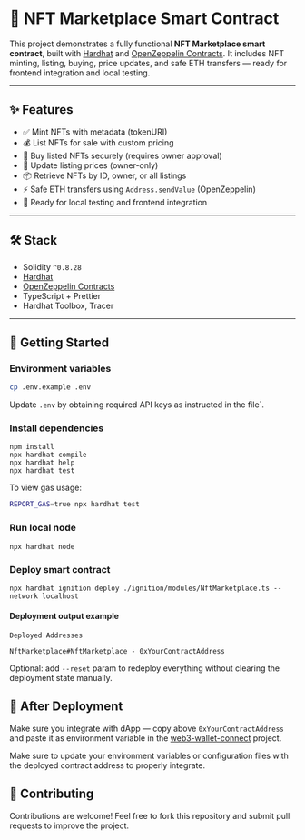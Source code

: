 # 🧾 NFT Marketplace Smart Contract

This project demonstrates a fully functional **NFT Marketplace smart contract**, built with [Hardhat](https://hardhat.org/) and [OpenZeppelin Contracts](https://github.com/OpenZeppelin/openzeppelin-contracts).
It includes NFT minting, listing, buying, price updates, and safe ETH transfers — ready for frontend integration and local testing.

---

## ✨ Features

- ✅ Mint NFTs with metadata (tokenURI)
- 💰 List NFTs for sale with custom pricing
- 🛒 Buy listed NFTs securely (requires owner approval)
- 🔐 Update listing prices (owner-only)
- 📦 Retrieve NFTs by ID, owner, or all listings
- ⚡ Safe ETH transfers using `Address.sendValue` (OpenZeppelin)
- 🧪 Ready for local testing and frontend integration

---

## 🛠 Stack

- Solidity `^0.8.28`
- [Hardhat](https://hardhat.org/)
- [OpenZeppelin Contracts](https://github.com/OpenZeppelin/openzeppelin-contracts)
- TypeScript + Prettier
- Hardhat Toolbox, Tracer

---

## 🚀 Getting Started

### Environment variables

```bash
cp .env.example .env
```

Update `.env` by obtaining required API keys as instructed in the file`.

### Install dependencies

```shell
npm install
npx hardhat compile 
npx hardhat help
npx hardhat test
```

To view gas usage:

```bash
REPORT_GAS=true npx hardhat test
```

### Run local node

```shell
npx hardhat node
```

### Deploy smart contract

```shell
npx hardhat ignition deploy ./ignition/modules/NftMarketplace.ts --network localhost
```

#### Deployment output example

```plaintext
Deployed Addresses

NftMarketplace#NftMarketplace - 0xYourContractAddress
```

Optional: add `--reset` param to redeploy everything without clearing the deployment state manually.

## 🧩 After Deployment

Make sure you integrate with dApp — copy above `0xYourContractAddress` and paste it as environment variable in the [web3-wallet-connect](https://github.com/pleszkowicz/web3-wallet-connect) project.

Make sure to update your environment variables or configuration files with the deployed contract address to properly integrate.

## 🙌 Contributing

Contributions are welcome! Feel free to fork this repository and submit pull requests to improve the project.
